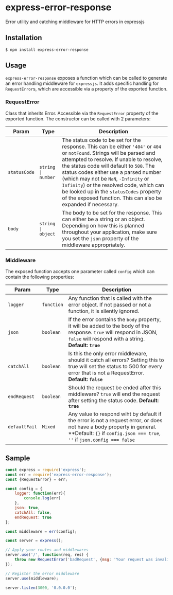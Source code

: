 # express-error-response
Error utility and catching middleware for HTTP errors in expressjs

## Installation
```
$ npm install express-error-response
```

## Usage
`express-error-response` exposes a function which can be called to generate an error handling middleware for `expressjs`. It adds specific handling for `RequestError`s, which are accessible via a property of the exported function.

### RequestError

Class that inherits Error. Accessible via the `RequestError` property of the exported function. The constructor can be called with 2 parameters:

|Param|Type|Description|
|-----|----|-----------|
|`statusCode`|`string \| number`|The status code to be set for the response. This can be either `'404'` or `404` or `notFound`. Strings will be parsed and attempted to resolve. If unable to resolve, the status code will default to `500`. The status codes either use a parsed number (which may not be `NaN`, `-Infinity` or `Infinity`) or the resolved code, which can be looked up in the `statusCodes` property of the exposed function. This can also be expanded if necessary.|
|`body`|`string \| object`|The body to be set for the response. This can either be a string or an object. Depending on how this is planned throughout your application, make sure you set the `json` property of the middleware appropriately.|

### Middleware

The exposed function accepts one parameter called `config` which can contain the following properties:

|Param|Type|Description|
|-----|----|-----------|
|`logger`|`function`|Any function that is called with the error object. If not passed or not a function, it is silently ignored.|
|`json`|`boolean`|If the error contains the `body` property, it will be added to the body of the response. `true` will respond in JSON, `false` will respond with a string. **Default: `true`**|
|`catchAll`|`boolean`|Is this the only error middleware, should it catch all errors? Setting this to true will set the status to 500 for every error that is not a RequestError. **Default: `false`**|
|`endRequest`|`boolean`|Should the request be ended after this middleware? `true` will end the request after setting the status code. **Default: `true`**|
|`defaultFail`|`Mixed`|Any value to respond wiht by default if the error is not a request error, or does not have a body property in general. **Default: `{}` if `config.json === true`, `''` if `json.config === false`|


## Sample

```javascript
const express = require('express');
const err = require('express-error-response');
const {RequestError} = err;

const config = {
    logger: function(err){
        console.log(err)
    },
    json: true,
    catchAll: false,
    endRequest: true
};

const middleware = err(config);

const server = express();

// Apply your routes and middlewares
server.use('/', function(req, res) {
    throw new RequestError('badRequest', {msg: 'Your request was invalid', info: 'some other info'});
});

// Register the error middleware
server.use(middleware);

server.listen(3000, '0.0.0.0');
```

